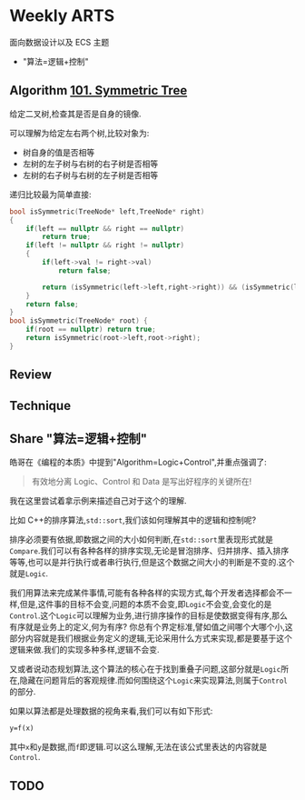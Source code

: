 # Weekly ARTS

面向数据设计以及 ECS 主题

- "算法=逻辑+控制"

## Algorithm [101. Symmetric Tree](https://leetcode.com/problems/symmetric-tree/)

给定二叉树,检查其是否是自身的镜像.

可以理解为给定左右两个树,比较对象为:

- 树自身的值是否相等
- 左树的左子树与右树的右子树是否相等
- 左树的右子树与右树的左子树是否相等

递归比较最为简单直接:

```C++
bool isSymmetric(TreeNode* left,TreeNode* right)
{
    if(left == nullptr && right == nullptr)
        return true;
    if(left != nullptr && right != nullptr)
    {
        if(left->val != right->val)
            return false;

        return (isSymmetric(left->left,right->right)) && (isSymmetric(left->right,right->left));
    }
    return false;
}
bool isSymmetric(TreeNode* root) {
    if(root == nullptr) return true;
    return isSymmetric(root->left,root->right);
}
```

## Review

## Technique

## Share "算法=逻辑+控制"

皓哥在《编程的本质》中提到"Algorithm=Logic+Control",并重点强调了:

> 有效地分离 Logic、Control 和 Data 是写出好程序的关键所在!

我在这里尝试着拿示例来描述自己对于这个的理解.

比如 C++的排序算法,`std::sort`,我们该如何理解其中的逻辑和控制呢?

排序必须要有依据,即数据之间的大小如何判断,在`std::sort`里表现形式就是`Compare`.我们可以有各种各样的排序实现,无论是冒泡排序、归并排序、插入排序等等,也可以是并行执行或者串行执行,但是这个数据之间大小的判断是不变的.这个就是`Logic`.

我们用算法来完成某件事情,可能有各种各样的实现方式,每个开发者选择都会不一样,但是,这件事的目标不会变,问题的本质不会变,即`Logic`不会变,会变化的是`Control`.这个`Logic`可以理解为业务,进行排序操作的目标是使数据变得有序,那么有序就是业务上的定义,何为有序? 你总有个界定标准,譬如值之间哪个大哪个小,这部分内容就是我们根据业务定义的逻辑,无论采用什么方式来实现,都是要基于这个逻辑来做.我们的实现多种多样,逻辑不会变.

又或者说动态规划算法,这个算法的核心在于找到重叠子问题,这部分就是`Logic`所在,隐藏在问题背后的客观规律.而如何围绕这个`Logic`来实现算法,则属于`Control`的部分.

如果以算法都是处理数据的视角来看,我们可以有如下形式:

```txt
y=f(x)
```

其中`x`和`y`是数据,而`f`即逻辑.可以这么理解,无法在该公式里表达的内容就是`Control`.

## TODO
